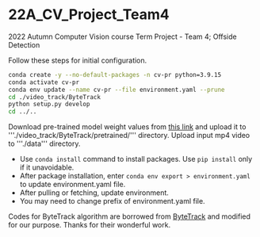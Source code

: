 # 22A_CV_Project_Team4
2022 Autumn Computer Vision course Term Project - Team 4; Offside Detection

Follow these steps for initial configuration.
```bash
conda create -y --no-default-packages -n cv-pr python=3.9.15
conda activate cv-pr
conda env update --name cv-pr --file environment.yaml --prune
cd ./video_track/ByteTrack
python setup.py develop
cd ../..
```
Download pre-trained model weight values from [this link](https://drive.google.com/uc?id=1P4mY0Yyd3PPTybgZkjMYhFri88nTmJX5) and upload it to '''./video_track/ByteTrack/pretrained/''' directory.
Upload input mp4 video to '''./data''' directory.

- Use ```conda install``` command to install packages. Use ```pip install``` only if it unavoidable.
- After package installation, enter ```conda env export > environment.yaml``` to update environment.yaml file.
- After pulling or fetching, update environment.
- You may need to change prefix of environment.yaml file.

Codes for ByteTrack algorithm are borrowed from [ByteTrack](https://github.com/ifzhang/ByteTrack) and modified for our purpose. Thanks for their wonderful work.